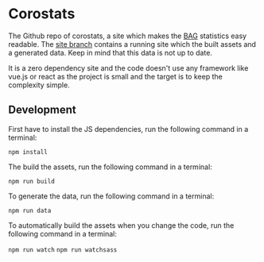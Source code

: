 # Corostats

The Github repo of corostats, a site which makes the [BAG](https://www.bag.admin.ch) statistics easy readable. The [site branch](https://github.com/corostats/corostats/tree/site) contains a running site which the built assets and a generated data. Keep in mind that this data is not up to date.

It is a zero dependency site and the code doesn't use any framework like vue.js or react as the project is small and the target is to keep the complexity simple.

## Development
First have to install the JS dependencies, run the following command in a terminal:

`npm install`

The build the assets, run the following command in a terminal:

`npm run build`

To generate the data, run the following command in a terminal:

`npm run data`

To automatically build the assets when you change the code, run the following command in a terminal:

`npm run watch`
`npm run watchsass`
